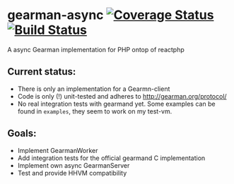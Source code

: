 gearman-async [![Coverage Status](https://coveralls.io/repos/bzikarsky/gearman-async/badge.png)](https://coveralls.io/r/bzikarsky/gearman-async) [![Build Status](https://travis-ci.org/bzikarsky/gearman-async.png?branch=master)](https://travis-ci.org/bzikarsky/gearman-async)
=============

A async Gearman implementation for PHP ontop of reactphp

## Current status:
- There is only an implementation for a Gearmn-client
- Code is only (!) unit-tested and adheres to http://gearman.org/protocol/ 
- No real integration tests with gearmand yet. Some examples can be found in `examples`, they seem to work on my test-vm.

## Goals:
- Implement GearmanWorker
- Add integration tests for the official gearmand C implementation
- Implement own async GearmanServer
- Test and provide HHVM compatibility

